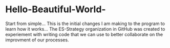# Hello-Beautiful-World-
Start from simple... 
This is the initial changes I am making to the program to learn how it works... 
The ES-Strategy organization in GitHub was created to experiement with writing code that we can use to better collaborate on the improvment of  our processes.  
